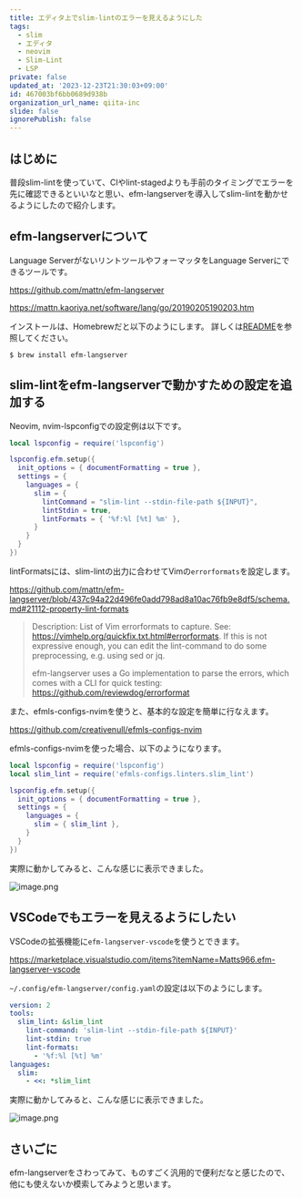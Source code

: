 ```yaml
---
title: エディタ上でslim-lintのエラーを見えるようにした
tags:
  - slim
  - エディタ
  - neovim
  - Slim-Lint
  - LSP
private: false
updated_at: '2023-12-23T21:30:03+09:00'
id: 467003bf6bb0689d938b
organization_url_name: qiita-inc
slide: false
ignorePublish: false
---
```


## はじめに

普段slim-lintを使っていて、CIやlint-stagedよりも手前のタイミングでエラーを先に確認できるといいなと思い、efm-langserverを導入してslim-lintを動かせるようにしたので紹介します。

## efm-langserverについて

Language ServerがないリントツールやフォーマッタをLanguage Serverにできるツールです。

https://github.com/mattn/efm-langserver

https://mattn.kaoriya.net/software/lang/go/20190205190203.htm

インストールは、Homebrewだと以下のようにします。
詳しくは[README](https://github.com/mattn/efm-langserver#installation)を参照してください。

```
$ brew install efm-langserver
```

## slim-lintをefm-langserverで動かすための設定を追加する

Neovim, nvim-lspconfigでの設定例は以下です。

```lua:lsp.lua
local lspconfig = require('lspconfig')

lspconfig.efm.setup({
  init_options = { documentFormatting = true },
  settings = {
    languages = {
      slim = {
        lintCommand = "slim-lint --stdin-file-path ${INPUT}",
        lintStdin = true,
        lintFormats = { '%f:%l [%t] %m' },
      }
    }
  }
})
```

lintFormatsには、slim-lintの出力に合わせてVimの`errorformats`を設定します。

https://github.com/mattn/efm-langserver/blob/437c94a22d496fe0add798ad8a10ac76fb9e8df5/schema.md#21112-property-lint-formats

> Description: List of Vim errorformats to capture. See: https://vimhelp.org/quickfix.txt.html#errorformats. If this is not expressive enough, you can edit the lint-command to do some preprocessing, e.g. using sed or jq.
>
> efm-langserver uses a Go implementation to parse the errors, which comes with a CLI for quick testing: https://github.com/reviewdog/errorformat

また、efmls-configs-nvimを使うと、基本的な設定を簡単に行なえます。

https://github.com/creativenull/efmls-configs-nvim

efmls-configs-nvimを使った場合、以下のようになります。

```lua:lsp.lua
local lspconfig = require('lspconfig')
local slim_lint = require('efmls-configs.linters.slim_lint')

lspconfig.efm.setup({
  init_options = { documentFormatting = true },
  settings = {
    languages = {
      slim = { slim_lint },
    }
  }
})
```

実際に動かしてみると、こんな感じに表示できました。

![image.png](https://qiita-image-store.s3.ap-northeast-1.amazonaws.com/0/352836/da267ef3-390d-f8ab-5471-bc8e9bfa5493.png)

## VSCodeでもエラーを見えるようにしたい

VSCodeの拡張機能に`efm-langserver-vscode`を使うとできます。

https://marketplace.visualstudio.com/items?itemName=Matts966.efm-langserver-vscode

`~/.config/efm-langserver/config.yaml`の設定は以下のようにします。

```yaml:~/.config/efm-langserver/config.yaml
version: 2
tools:
  slim_lint: &slim_lint
    lint-command: 'slim-lint --stdin-file-path ${INPUT}'
    lint-stdin: true
    lint-formats:
      - '%f:%l [%t] %m'
languages:
  slim:
    - <<: *slim_lint
```

実際に動かしてみると、こんな感じに表示できました。

![image.png](https://qiita-image-store.s3.ap-northeast-1.amazonaws.com/0/352836/ec37d655-45fb-a792-aa16-cb235b19a009.png)

## さいごに

efm-langserverをさわってみて、ものすごく汎用的で便利だなと感じたので、他にも使えないか模索してみようと思います。
